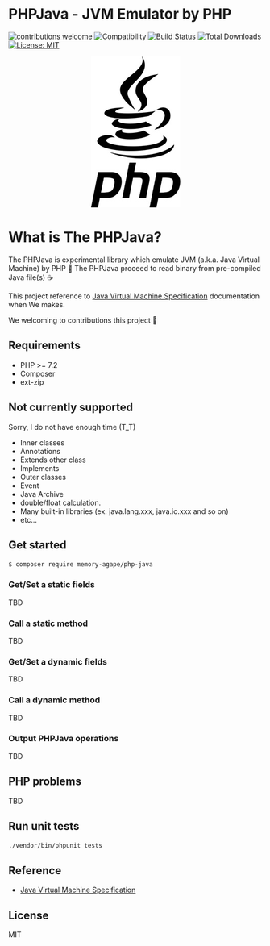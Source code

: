 # PHPJava - JVM Emulator by PHP
[![contributions welcome](https://img.shields.io/badge/contributions-welcome-brightgreen.svg?style=flat)](https://github.com/dwyl/esta/issues)
![Compatibility](https://img.shields.io/badge/Compatibility-7.2%20and%20greater-green.svg) 
[![Build Status](https://travis-ci.org/memory-agape/php-java.png?branch=master)](https://travis-ci.org/memory-agape/php-java)
[![Total Downloads](https://poser.pugx.org/memory-agape/php-java/downloads)](https://packagist.org/packages/memory-agape/php-java)
[![License: MIT](https://img.shields.io/badge/License-MIT-green.svg)](https://opensource.org/licenses/MIT)
<p align="center"><img src="./docs/img/phpjava.jpg" height="300"></p>

# What is The PHPJava?
The PHPJava is experimental library which emulate JVM (a.k.a. Java Virtual Machine) by PHP 🐘
The PHPJava proceed to read binary from pre-compiled Java file(s) ☕

This project reference to [Java Virtual Machine Specification](https://docs.oracle.com/javase/specs/jvms/se11/html/index.html) documentation when We makes.

We welcoming to contributions this project 💪

## Requirements
- PHP >= 7.2
- Composer
- ext-zip

## Not currently supported
Sorry, I do not have enough time (T_T) 

- Inner classes
- Annotations
- Extends other class
- Implements
- Outer classes
- Event
- Java Archive
- double/float calculation.
- Many built-in libraries (ex. java.lang.xxx, java.io.xxx and so on) 
- etc...

## Get started

```
$ composer require memory-agape/php-java
```

### Get/Set a static fields
TBD

### Call a static method
TBD

### Get/Set a dynamic fields
TBD

### Call a dynamic method
TBD

### Output PHPJava operations
TBD

## PHP problems
TBD

## Run unit tests

```
./vendor/bin/phpunit tests
```

## Reference
- [Java Virtual Machine Specification](https://docs.oracle.com/javase/specs/jvms/se11/html/index.html)

## License
MIT